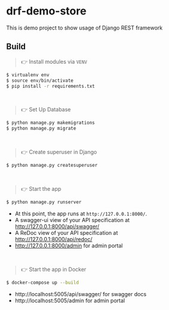 # drf-demo-store
This is demo project to show usage of Django REST framework

## Build

> 👉 Install modules via `VENV`

```bash
$ virtualenv env
$ source env/bin/activate
$ pip install -r requirements.txt
```

<br />

> 👉 Set Up Database

```bash
$ python manage.py makemigrations
$ python manage.py migrate
```

<br />

> 👉 Create superuser in Django

```bash
$ python manage.py createsuperuser
```

<br />

> 👉 Start the app

```bash
$ python manage.py runserver
```

- At this point, the app runs at `http://127.0.0.1:8000/`.
- A swagger-ui view of your API specification at http://127.0.0.1:8000/api/swagger/
- A ReDoc view of your API specification at http://127.0.0.1:8000/api/redoc/
- http://127.0.0.1:8000/admin for admin portal

<br />

> 👉 Start the app in Docker

```bash
$ docker-compose up --build
```

- http://localhost:5005/api/swagger/ for swagger docs
- http://localhost:5005/admin for admin portal


<br />